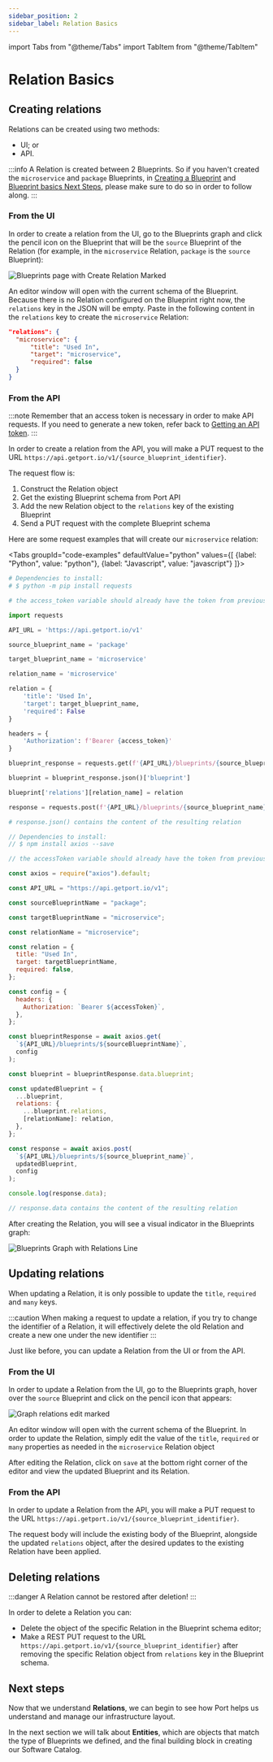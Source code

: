```yaml
---
sidebar_position: 2
sidebar_label: Relation Basics
---
```


import Tabs from "@theme/Tabs"
import TabItem from "@theme/TabItem"

# Relation Basics

## Creating relations

Relations can be created using two methods:

- UI; or
- API.

:::info
A Relation is created between 2 Blueprints. So if you haven't created the `microservice` and `package` Blueprints, in [Creating a Blueprint](./blueprint-basics.md#creating-a-blueprint) and [Blueprint basics Next Steps](./blueprint-basics.md#next-steps), please make sure to do so in order to follow along.
:::

### From the UI

In order to create a relation from the UI, go to the Blueprints graph and click the pencil icon on the Blueprint that will be the `source` Blueprint of the Relation (for example, in the `microservice` Relation, `package` is the `source` Blueprint):

![Blueprints page with Create Relation Marked](../../static/img/welcome/quickstart/blueprintsPageWithMicroservicePackageAndEditPackageMarked.png)

An editor window will open with the current schema of the Blueprint. Because there is no Relation configured on the Blueprint right now, the `relations` key in the JSON will be empty. Paste in the following content in the `relations` key to create the `microservice` Relation:

```json showLineNumbers
"relations": {
  "microservice": {
      "title": "Used In",
      "target": "microservice",
      "required": false
  }
}
```

### From the API

:::note
Remember that an access token is necessary in order to make API requests. If you need to generate a new token, refer back to [Getting an API token](./blueprint-basics.md#getting-an-api-token).
:::

In order to create a relation from the API, you will make a PUT request to the URL `https://api.getport.io/v1/{source_blueprint_identifier}`.

The request flow is:

1. Construct the Relation object
2. Get the existing Blueprint schema from Port API
3. Add the new Relation object to the `relations` key of the existing Blueprint
4. Send a PUT request with the complete Blueprint schema

Here are some request examples that will create our `microservice` relation:

<Tabs groupId="code-examples" defaultValue="python" values={[
{label: "Python", value: "python"},
{label: "Javascript", value: "javascript"}
]}>

<TabItem value="python">

```python showLineNumbers
# Dependencies to install:
# $ python -m pip install requests

# the access_token variable should already have the token from previous examples

import requests

API_URL = 'https://api.getport.io/v1'

source_blueprint_name = 'package'

target_blueprint_name = 'microservice'

relation_name = 'microservice'

relation = {
    'title': 'Used In',
    'target': target_blueprint_name,
    'required': False
}

headers = {
    'Authorization': f'Bearer {access_token}'
}

blueprint_response = requests.get(f'{API_URL}/blueprints/{source_blueprint_name}', headers=headers)

blueprint = blueprint_response.json()['blueprint']

blueprint['relations'][relation_name] = relation

response = requests.post(f'{API_URL}/blueprints/{source_blueprint_name}', json=blueprint, headers=headers)

# response.json() contains the content of the resulting relation

```

</TabItem>

<TabItem value="javascript">

```javascript showLineNumbers
// Dependencies to install:
// $ npm install axios --save

// the accessToken variable should already have the token from previous examples

const axios = require("axios").default;

const API_URL = "https://api.getport.io/v1";

const sourceBlueprintName = "package";

const targetBlueprintName = "microservice";

const relationName = "microservice";

const relation = {
  title: "Used In",
  target: targetBlueprintName,
  required: false,
};

const config = {
  headers: {
    Authorization: `Bearer ${accessToken}`,
  },
};

const blueprintResponse = await axios.get(
  `${API_URL}/blueprints/${sourceBlueprintName}`,
  config
);

const blueprint = blueprintResponse.data.blueprint;

const updatedBlueprint = {
  ...blueprint,
  relations: {
    ...blueprint.relations,
    [relationName]: relation,
  },
};

const response = await axios.post(
  `${API_URL}/blueprints/${source_blueprint_name}`,
  updatedBlueprint,
  config
);

console.log(response.data);

// response.data contains the content of the resulting relation
```

</TabItem>

</Tabs>

After creating the Relation, you will see a visual indicator in the Blueprints graph:

![Blueprints Graph with Relations Line](../../static/img/platform-overview/port-components/relations/graphPackageMicroserviceWithRelationLine.png)

## Updating relations

When updating a Relation, it is only possible to update the `title`, `required` and `many` keys.

:::caution
When making a request to update a relation, if you try to change the identifier of a Relation, it will effectively delete the old Relation and create a new one under the new identifier
:::

Just like before, you can update a Relation from the UI or from the API.

### From the UI

In order to update a Relation from the UI, go to the Blueprints graph, hover over the `source` Blueprint and click on the pencil icon that appears:

![Graph relations edit marked](../../static/img/platform-overview/port-components/relations/graphRelationEditMarked.png)

An editor window will open with the current schema of the Blueprint. In order to update the Relation, simply edit the value of the `title`, `required` or `many` properties as needed in the `microservice` Relation object

After editing the Relation, click on `save` at the bottom right corner of the editor and view the updated Blueprint and its Relation.

### From the API

In order to update a Relation from the API, you will make a PUT request to the URL `https://api.getport.io/v1/{source_blueprint_identifier}`.

The request body will include the existing body of the Blueprint, alongside the updated `relations` object, after the desired updates to the existing Relation have been applied.

## Deleting relations

:::danger
A Relation cannot be restored after deletion!
:::

In order to delete a Relation you can:

- Delete the object of the specific Relation in the Blueprint schema editor;
- Make a REST PUT request to the URL `https://api.getport.io/v1/{source_blueprint_identifier}` after removing the specific Relation object from `relations` key in the Blueprint schema.

## Next steps

Now that we understand **Relations**, we can begin to see how Port helps us understand and manage our infrastructure layout.

In the next section we will talk about **Entities**, which are objects that match the type of Blueprints we defined, and the final building block in creating our Software Catalog.
